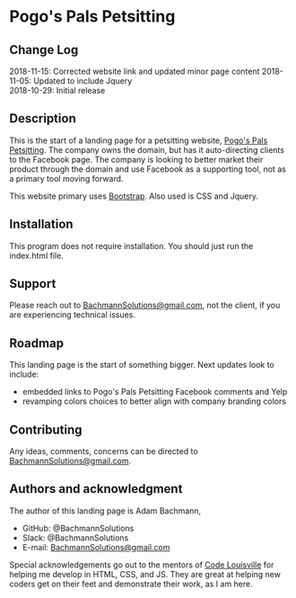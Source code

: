 # Pogo's Pals Petsitting

## Change Log
2018-11-15:	Corrected website link and updated minor page content
2018-11-05:	Updated to include Jquery  
2018-10-29:	Initial release

## Description
This is the start of a landing page for a petsitting website, [Pogo's Pals Petsitting](https://www.pogospalspetsitting.com). The company owns the domain, but has it auto-directing clients to the Facebook page. The company is looking to better market their product through the domain and use Facebook as a supporting tool, not as a primary tool moving forward. 

This website primary uses [Bootstrap](https://getbootstrap.com/). Also used is CSS and Jquery.

## Installation
This program does not require installation. You should just run the index.html file.

## Support
Please reach out to BachmannSolutions@gmail.com, not the client, if you are experiencing technical issues.

## Roadmap
This landing page is the start of something bigger. Next updates look to include: 
- embedded links to Pogo's Pals Petsitting Facebook comments and Yelp
- revamping colors choices to better align with company branding colors

## Contributing
Any ideas, comments, concerns can be directed to BachmannSolutions@gmail.com.

## Authors and acknowledgment
The author of this landing page is Adam Bachmann, 
-	GitHub: @BachmannSolutions
-	Slack:  @BachmannSolutions 
-	E-mail: BachmannSolutions@gmail.com

Special acknowledgements go out to the mentors of [Code Louisville](https://codelouisville.org/) for helping me develop in HTML, CSS, and JS. They are great at helping new coders get on their feet and demonstrate their work, as I am here. 

